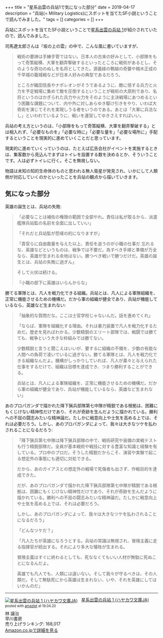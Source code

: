 +++
title = "星系出雲の兵站1で気になった部分"
date = 2019-04-17
description = "兵站(= Military Logistics)にスポットを当てたSF小説ということで読んでみました。"
tags = []
categories = []
+++

兵站にスポットを当てたSF小説ということで[星系出雲の兵站 1](https://www.amazon.co.jp/exec/obidos/ASIN/4150313407/simsnes-22/ref=nosim/)が紹介されていたので、読んでみました。

司馬遼太郎さんは『坂の上の雲』の中で、こんな風に書いていますが、

> 戦術の要諦は手練手管ではない。日本人の古来の好みとして、小部隊をもって奇策縦横、大軍を翻弄撃破するといったところに戦術があるとし、そのような奇功のぬしを名将としてきた。源義経の鵯越の奇襲や楠木正成の千早城の籠城戦などが日本人好みの典型であるだろう。
>
> ところが織田信長やナポレオンがそうであるように、敵に倍する兵力と火力を予定戦場に集めて敵を圧倒するということが戦術の大原則であり、名将というのはかぎられた兵力や火力をそのように主決戦場にあつめるという困難な課題について、内や外に対しあらゆき駆け引きをやり、いわば大奇術を演じてそれを実現しうる者をいうのである。あとは「大軍に兵法なし」といわれているように、戦いを運営してゆきさえすればいい。

兵站の考え方というのは、「小部隊をもって奇策縦横、大軍を翻弄撃破する」とは相入れず、「必要なものを」「必要な時に」「必要な量を」「必要な場所に」手配するということを現実的に進めていくことだと思っています。

現実的に進めていくっていうのは、たとえば広告会社がイベントを実施するときは、集客数から見込んでまずはトイレを設置する数を決めるとか、そういうことです。人は必ずトイレに行く。そこを無視しない。

物語は未知の知的生命体のものと思われる無人衛星が発見され、いかにして人類側が対応していくのかといったことを兵站の観点から描いていきます。

## 気になった部分
英雄の誕生とは、兵站の失敗:

> 「必要なことは補佐の権限の範囲で全部やれ。責任は私が取るから、派遣艦隊兵站監の名前を全面に出していい」
>
> 「それだと兵站監が怨嗟の的になりますが」
>
> 「貴官らに自由裁量を与えた以上、責任を追うのが小職の仕事だ
忘れるな、英雄などというものは、戦争では不要だ。為すべき手順と準備が万全なら、英雄が生まれる余地はない。勝つべき戦いで勝つだけだ。英雄の誕生とは、兵站の失敗に過ぎん」
>
> そして火伏は続ける。
>
> 「小職の部下に英雄はいらんからな」

勝てる軍隊とは、凡人を戦力化できる組織。兵站とは、凡人による軍隊組織を、正常に機能させるための機構だ。だから軍の組織が健全であり、兵站が機能しているなら、英雄など生まれない:

> 「抽象的な質問だな。ここは士官学校じゃないんだ。話を進めてくれ」
>
> 「ならば、軍隊を組織化する理由。それは暴力装置で凡人を戦力化するためだ。歴史を見ればわかる。少数精鋭のエリート部隊では、戦闘では勝てても、戦争という大きな枠組みでは勝てない。
>
> 少数精鋭と言うと聞こえはいいが、要するに組織の不備を、少数の有能な人間への負荷で凌いでいるに過ぎない。勝てる軍隊とは、凡人を戦力化できる組織なんだよ。機構がしっかりしていれば、凡人が粛々と与えられた仕事をするだけで、組織は目標を達成でき、つまり勝利することができる。
>
> 兵站とは、凡人による軍隊組織を、正常に機能させるための機構だ。だから軍の組織が健全であり、兵站が機能しているなら、英雄など生まれない」

あのプロパガンダで描かれた降下猟兵部隊第七中隊が精鋭である根拠は、困難にもくじけない精神性だけであり、それが奇跡を生んだように描かれている。勝利への不屈の闘志みたいな精神論だ。たしかに戦意向上や士気を高める上では、それは必要だろう。しかし、あのプロパガンダによって、我々は大きなツケを払わされることになるだろう:

> 「降下猟兵第七中隊は降下猟兵部隊の中で、戦術研究や装備の実戦テストも行う精鋭部隊だ。全員が基本戦術や戦技に対する豊富な知識と経験を有している。プロ中のプロだ。そうした精鋭だからこそ、演習や実験で起こる想定外の事態にも適切に対処できる。
>
> だから、あのガイアスとの想定外の戦場で死傷者も出さず、作戦目的を達成できた。
>
> だが、あのプロパガンダで描かれた降下猟兵部隊第七中隊が精鋭である根拠は、困難にもくじけない精神性だけであり、それが奇跡を生んだように描かれている。勝利への不屈の闘志みたいな精神論だ。たしかに戦意向上や士気を高める上では、それは必要だろう。
>
> しかし、あのプロパガンダによって、我々は大きなツケを払わされることになるだろう」
>
> 「どんなツケだ？」
>
> 「凡人たちが英雄になろうとする。兵站の常識は無視され、冒険主義に走る指揮官が続出する。それにより多大な犠牲が生まれる。
>
> 冒険主義はすぐに終わるとしても、死ななくてもいい人材が無駄に死ぬことになるんだよ。
>
> 英雄でも凡人でも、人類には違いない。そして我々が守るべきは、その人類だ。そして無駄死にから英雄は生まれない、いや、それを英雄にしてはいかんのだ」

<hr>
<div class="amazlet-box" style="margin-bottom:0px;"><div class="amazlet-image" style="float:left;margin:0px 12px 1px 0px;"><a href="https://www.amazon.co.jp/exec/obidos/ASIN/4150313407/simsnes-22/ref=nosim/" name="amazletlink" target="_blank"><img src="https://images-fe.ssl-images-amazon.com/images/I/51pF%2BhdxBbL._SL160_.jpg" alt="星系出雲の兵站 1 (ハヤカワ文庫JA)" style="border: none;" /></a></div><div class="amazlet-info" style="line-height:120%; margin-bottom: 10px"><div class="amazlet-name" style="margin-bottom:10px;line-height:120%"><a href="https://www.amazon.co.jp/exec/obidos/ASIN/4150313407/simsnes-22/ref=nosim/" name="amazletlink" target="_blank">星系出雲の兵站 1 (ハヤカワ文庫JA)</a><div class="amazlet-powered-date" style="font-size:80%;margin-top:5px;line-height:120%">posted with <a href="http://www.amazlet.com/" title="amazlet" target="_blank">amazlet</a> at 19.04.20</div></div><div class="amazlet-detail">林 譲治 <br />早川書房 <br />売り上げランキング: 168,017<br /></div><div class="amazlet-sub-info" style="float: left;"><div class="amazlet-link" style="margin-top: 5px"><a href="https://www.amazon.co.jp/exec/obidos/ASIN/4150313407/simsnes-22/ref=nosim/" name="amazletlink" target="_blank">Amazon.co.jpで詳細を見る</a></div></div></div><div class="amazlet-footer" style="clear: left"></div></div>

